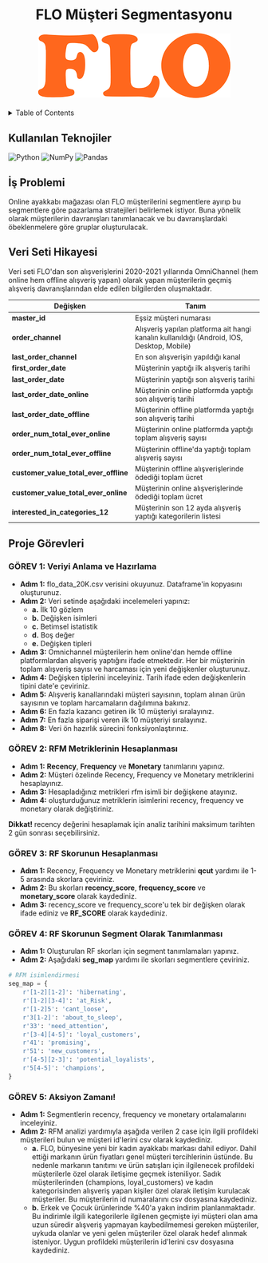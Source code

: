 <div align="center">
<h1>
  FLO Müşteri Segmentasyonu
</h1>

<h4>
    <img alt="FLO" src="https://github.com/bekowashere/rfm-flo/blob/main/src/flo1.png?raw=true">
</h4>
</div>

<details>
  <summary>Table of Contents</summary>
  <li>
    <li>
      <a href="#kullanılan-teknojiler">Kullanılan Teknojiler</a>
    </li>
    <li>
      <a href="#i̇ş-problemi">İş Problemi</a>
    </li>
    <li><a href="#veri-seti-hikayesi">Veri Seti Hikayesi</a></li>
    <li>
      <a href="#proje-görevleri">Proje Görevleri</a>
      <ul>
        <li><a href="#görev-1-veriyi-anlama-ve-hazırlama">GÖREV 1</a></li>
        <li><a href="#görev-2-rfm-metriklerinin-hesaplanması">GÖREV 2</a></li>
        <li><a href="#görev-3-rf-skorunun-hesaplanması">GÖREV 3</a></li>
        <li><a href="#görev-4-rf-skorunun-segment-olarak-tanımlanması">GÖREV 4</a></li>
        <li><a href="#görev-5-aksiyon-zamanı">GÖREV 5</a></li>
      </ul>
    </li>
  </li>
</details>

## Kullanılan Teknojiler

![Python](https://img.shields.io/badge/python-3670A0?style=for-the-badge&logo=python&logoColor=ffdd54) ![NumPy](https://img.shields.io/badge/numpy-%23013243.svg?style=for-the-badge&logo=numpy&logoColor=white) ![Pandas](https://img.shields.io/badge/pandas-%23150458.svg?style=for-the-badge&logo=pandas&logoColor=white)

## İş Problemi

Online ayakkabı mağazası olan FLO müşterilerini segmentlere ayırıp bu segmentlere göre pazarlama stratejileri belirlemek istiyor. Buna yönelik olarak müşterilerin davranışları tanımlanacak ve bu davranışlardaki öbeklenmelere göre gruplar oluşturulacak.

## Veri Seti Hikayesi

Veri seti FLO'dan son alışverişlerini 2020-2021 yıllarında OmniChannel (hem online hem offline alışveriş yapan) olarak yapan müşterilerin geçmiş alışveriş davranışlarından elde edilen bilgilerden oluşmaktadır.

| Değişken  | Tanım   |
|---|---|
|   **master_id**  | Eşsiz müşteri numarası |
|   **order_channel**  | Alışveriş yapılan platforma ait hangi kanalın kullanıldığı (Android, IOS, Desktop, Mobile) |
|   **last_order_channel**  | En son alışverişin yapıldığı kanal |
|   **first_order_date**  | Müşterinin yaptığı ilk alışveriş tarihi |
|   **last_order_date**  | Müşterinin yaptığı son alışveriş tarihi |
|   **last_order_date_online**  | Müşterinin online platformda yaptığı son alışveriş tarihi |
|   **last_order_date_offline**  | Müşterinin offline platformda yaptığı son alışveriş tarihi |
|   **order_num_total_ever_online**  | Müşterinin online platformda yaptığı toplam alışveriş sayısı |
|   **order_num_total_ever_offline**  | Müşterinin offline'da yaptığı toplam alışveriş sayısı |
|   **customer_value_total_ever_offline**  | Müşterinin offline alışverişlerinde ödediği toplam ücret  |
|   **customer_value_total_ever_online**  | Müşterinin online alışverişlerinde ödediği toplam ücret |
|   **interested_in_categories_12**  | Müşterinin son 12 ayda alışveriş yaptığı kategorilerin listesi |

## Proje Görevleri

### GÖREV 1: Veriyi Anlama ve Hazırlama

- **Adım 1:** flo_data_20K.csv verisini okuyunuz. Dataframe'in kopyasını oluşturunuz.
- **Adım 2:** Veri setinde aşağıdaki incelemeleri yapınız:
    - **a.** İlk 10 gözlem
    - **b.** Değişken isimleri
    - **c.** Betimsel istatistik
    - **d.** Boş değer
    - **e.** Değişken tipleri
- **Adım 3:** Omnichannel müşterilerin hem online'dan hemde offline platformlardan alışveriş yaptığını ifade etmektedir. Her bir müşterinin toplam alışveriş sayısı ve harcaması için yeni değişkenler oluşturunuz.
- **Adım 4:** Değişken tiplerini inceleyiniz. Tarih ifade eden değişkenlerin tipini date'e çeviriniz.
- **Adım 5:** Alışveriş kanallarındaki müşteri sayısının, toplam alınan ürün sayısının ve toplam harcamaların dağılımına bakınız.
- **Adım 6:** En fazla kazancı getiren ilk 10 müşteriyi sıralayınız.
- **Adım 7:** En fazla siparişi veren ilk 10 müşteriyi sıralayınız.
- **Adım 8:** Veri ön hazırlık sürecini fonksiyonlaştırınız.

### GÖREV 2: RFM Metriklerinin Hesaplanması

- **Adım 1:** **Recency**, **Frequency** ve **Monetary** tanımlarını yapınız.
- **Adım 2:** Müşteri özelinde Recency, Frequency ve Monetary metriklerini hesaplayınız.
- **Adım 3:** Hesapladığınız metrikleri rfm isimli bir değişkene atayınız.
- **Adım 4:** oluşturduğunuz metriklerin isimlerini recency, frequency ve monetary olarak değiştiriniz.

**Dikkat!** recency değerini hesaplamak için analiz tarihini maksimum tarihten 2 gün sonrası seçebilirsiniz.

### GÖREV 3: RF Skorunun Hesaplanması

- **Adım 1:** Recency, Frequency ve Monetary metriklerini **qcut** yardımı ile 1-5 arasında skorlara çeviriniz.
- **Adım 2:** Bu skorları **recency_score**, **frequency_score** ve **monetary_score** olarak kaydediniz.
- **Adım 3:** recency_score ve frequency_score'u tek bir değişken olarak ifade ediniz ve **RF_SCORE** olarak kaydediniz.

### GÖREV 4: RF Skorunun Segment Olarak Tanımlanması

- **Adım 1:** Oluşturulan RF skorları için segment tanımlamaları yapınız.
- **Adım 2:** Aşağıdaki **seg_map** yardımı ile skorları segmentlere çeviriniz.

```python
# RFM isimlendirmesi
seg_map = {
    r'[1-2][1-2]': 'hibernating',
    r'[1-2][3-4]': 'at_Risk',
    r'[1-2]5': 'cant_loose',
    r'3[1-2]': 'about_to_sleep',
    r'33': 'need_attention',
    r'[3-4][4-5]': 'loyal_customers',
    r'41': 'promising',
    r'51': 'new_customers',
    r'[4-5][2-3]': 'potential_loyalists',
    r'5[4-5]': 'champions',
}
```

### GÖREV 5: Aksiyon Zamanı!

- **Adım 1:** Segmentlerin recency, frequency ve monetary ortalamalarını inceleyiniz.
- **Adım 2:** RFM analizi yardımıyla aşağıda verilen 2 case için ilgili profildeki müşterileri bulun ve müşteri id'lerini csv olarak kaydediniz.
    - **a.** FLO, bünyesine yeni bir kadın ayakkabı markası dahil ediyor. Dahil ettiği markanın ürün fiyatları genel müşteri tercihlerinin üstünde. Bu nedenle markanın tanıtımı ve ürün satışları için ilgilenecek profildeki müşterilerle özel olarak iletişime geçmek isteniliyor. Sadık müşterilerinden (champions, loyal_customers) ve kadın kategorisinden alışveriş yapan kişiler özel olarak iletişim kurulacak müşteriler. Bu müşterilerin id numaralarını csv dosyasına kaydediniz.
    - **b.** Erkek ve Çocuk ürünlerinde %40'a yakın indirim planlanmaktadır. Bu indirimle ilgili kategorilerle ilgilenen geçmişte iyi müşteri olan ama uzun süredir alışveriş yapmayan kaybedilmemesi gereken müşteriler, uykuda olanlar ve yeni gelen müşteriler özel olarak hedef alınmak isteniyor. Uygun profildeki müşterilerin id'lerini csv dosyasına kaydediniz.